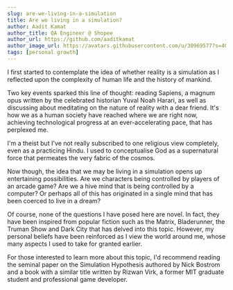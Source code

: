 ```yaml
---
slug: are-we-living-in-a-simulation
title: Are we living in a simulation?
author: Aadit Kamat
author_title: QA Engineer @ Shopee
author_url: https://github.com/aaditkamat
author_image_url: https://avatars.githubusercontent.com/u/30969577?s=400&u=9558fc3557d79c88a7080034fe8c22654aca2e4d&v=4
tags: [personal growth]
---
```


I first started to contemplate the idea of whether reality is a simulation as I reflected upon the complexity of human life and the history of mankind. 

Two key events sparked this line of thought: reading Sapiens, a magnum opus written by the celebrated historian Yuval Noah Harari, as well as discussing about meditating on the nature of reality with a dear friend. It's how we as a human society have reached where we are right now, achieving technological progress at an ever-accelerating pace, that has perplexed me.


I'm a theist but I've not really subscribed to one religious view completely, even as a practicing Hindu. I used to conceptualise God as a supernatural force that permeates the very fabric of the cosmos. 

Now though, the idea that we may be living in a simulation opens up entertaining possibilities. Are we characters being controlled by players of an arcade game? Are we a hive mind that is being controlled by a computer? Or perhaps all of this has originated in a single mind that has been coerced to live in a dream?


Of course, none of the questions I have posed here are novel. In fact, they have been inspired from popular fiction such as the Matrix, Bladerunner, the Truman Show and Dark City that has delved into this topic. However, my personal beliefs have been reinforced as I view the world around me, whose many aspects I used to take for granted earlier. 

For those interested to learn more about this topic, I'd recommend reading the seminal paper on the Simulation Hypothesis authored by Nick Bostrom and a book with a similar title written by Rizwan Virk, a former MIT graduate student and professional game developer.
